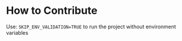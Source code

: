 # How to Contribute

Use: `SKIP_ENV_VALIDATION=TRUE` to run the project without environment variables
